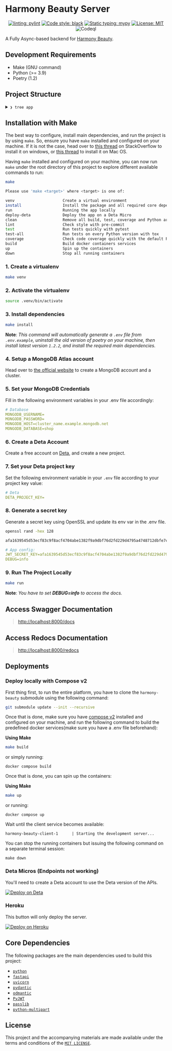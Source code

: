 # Harmony Beauty Server

<div align="center">

[![linting: pylint](https://img.shields.io/badge/linting-pylint-yellowgreen)](https://github.com/PyCQA/pylint)
[![Code style: black](https://img.shields.io/badge/code%20style-black-000000.svg)](https://github.com/psf/black)
[![Static typing: mypy](http://www.mypy-lang.org/static/mypy_badge.svg)](http://mypy-lang.org/)
[![License: MIT](https://img.shields.io/badge/License-MIT-blue.svg)](https://opensource.org/licenses/MIT)
![Codeql](https://github.com/github/docs/actions/workflows/codeql.yml/badge.svg)

</div>

A Fully Async-based backend for [Harmony Beauty](https://github.com/inclusive-web-hub/harmony-beauty).

## Development Requirements

- Make (GNU command)
- Python (>= 3.9)
- Poetry (1.2)

## Project Structure

<details>
<summary><code>❯ tree app</code></summary>

```sh
.
├── auth          # Package contains different config files for the `auth` app.
│   ├── crud.py       # Module contains different CRUD operations performed on the database.
│   ├── models.py     # Module contains different data models for ODM to interact with database.
│   ├── router.py     # Module contains different routes for this api.
│   └── schemas.py    # Module contains different schemas for this api for validation purposes.
├── cart       # Package contains different config files for the `cart` app.
│   ├── crud.py       # Module contains different CRUD operations performed on the database.
│   ├── models.py     # Module contains different models for ODMs to inteact with database.
│   ├── router.py     # Module contains different routes for this api.
│   └── schemas.py    # Module contains different schemas for this api for validation purposes.
├── users         # Package contains different config files for the `users` app.
│   ├── crud.py       # Module contains different CRUD operations performed on the database.
│   ├── models.py     # Module contains different models for ODMs to inteact with database.
│   ├── router.py     # Module contains different routes for this api.
│   └── schemas.py    # Module contains different schemas for this api for validation purposes.
├── utils         # Package contains different common utility modules for the whole project.
│   ├── crypt.py
│   ├── dependencies.py     # A utility script that yield a session for each request to make the crud call work.
│   ├── engine.py           # A utility script that initializes an ODMantic engine and client and set them as app state variables.
│   ├── jwt.py              # A utility script for JWT.
│   ├── mixins.py           # A utility script that contains common mixins for different models.
├── config.py     # Module contains the main configuration settings for project.
├── __init__.py
├── main.py       # Startup script. Starts uvicorn.
└── py.typed      # mypy related file.
```

</details>

## Installation with Make

The best way to configure, install main dependencies, and run the project is by using `make`. So, ensure you have `make` installed and configured on your machine. If it is not the case, head over to [this thread](https://stackoverflow.com/questions/32127524/how-to-install-and-use-make-in-windows) on StackOverflow to install it on windows, or [this thread](https://stackoverflow.com/questions/11494522/installing-make-on-mac) to install it on Mac OS.

Having `make` installed and configured on your machine, you can now run `make` under the root directory of this project to explore different available commands to run:

```sh
make

Please use 'make <target>' where <target> is one of:

venv                     Create a virtual environment
install                  Install the package and all required core dependencies
run                      Running the app locally
deploy-deta              Deploy the app on a Deta Micro
clean                    Remove all build, test, coverage and Python artifacts
lint                     Check style with pre-commit
test                     Run tests quickly with pytest
test-all                 Run tests on every Python version with tox
coverage                 Check code coverage quickly with the default Python
build                    Build docker containers services
up                       Spin up the containers
down                     Stop all running containers
```

### 1. Create a virtualenv

```sh
make venv
```

### 2. Activate the virtualenv

```sh
source .venv/bin/activate
```

### 3. Install dependencies

```sh
make install
```

**Note**: _This command will automatically generate a `.env` file from `.env.example`, uninstall the old version of poetry on your machine, then install latest version `1.2.2`, and install the required main dependencies._

### 4. Setup a MongoDB Atlas account

Head over to [the official website](https://www.mongodb.com/cloud/atlas/signup) to create a MongoDB account and a cluster.

### 5. Set your MongoDB Credentials

Fill in the following environment variables in your .env file accordingly:

```yaml
# Database
MONGODB_USERNAME=
MONGODB_PASSWORD=
MONGODB_HOST=cluster_name.example.mongodb.net
MONGODB_DATABASE=shop
```

### 6. Create a Deta Account

Create a free account on [Deta](https://www.deta.sh/), and create a new project.

### 7. Set your Deta project key

Set the following environment variable in your `.env` file according to your project key value:

```yaml
# Deta
DETA_PROJECT_KEY=
```

### 8. Generate a secret key

Generate a secret key using OpenSSL and update its env var in the .env file.

```sh
openssl rand -hex 128

afa1639545d53ecf83c9f8acf4704abe1382f9a9dbf76d2fd229d4795a4748712dbfe7cf1f0a812f1c0fad2d47c8343cd1017b22fc3bf43d052307137f6ba68cd2cb69748b561df846873a6257e3569d6307a7e022b82b79cb3d6e0fee00553d80913c1dcf946e2e91e1dfcbba1ed9f34c9250597c1f70f572744e91c68cbe76
```

```yaml
# App config:
JWT_SECRET_KEY=afa1639545d53ecf83c9f8acf4704abe1382f9a9dbf76d2fd229d4795a4748712dbfe7cf1f0a812f1c0fad2d47c8343cd1017b22fc3bf43d052307137f6ba68cd2cb69748b561df846873a6257e3569d6307a7e022b82b79cb3d6e0fee00553d80913c1dcf946e2e91e1dfcbba1ed9f34c9250597c1f70f572744e91c68cbe76
DEBUG=info
```

### 9. Run The Project Locally

```sh
make run
```

**Note**: _You have to set **DEBUG=info** to access the docs._

## Access Swagger Documentation

> <http://localhost:8000/docs>

## Access Redocs Documentation

> <http://localhost:8000/redocs>

## Deployments

### Deploy locally with Compose v2

First thing first, to run the entire platform, you have to clone the `harmony-beauty` submodule using the following command:

```sh
git submodule update --init --recursive
```

Once that is done, make sure you have [compose v2](https://github.com/docker/compose) installed and configured on your machine, and run the following command to build the predefined docker services(make sure you have a .env file beforehand):

**Using Make**

```sh
make build
```

or simply running:

```
docker compose build
```

Once that is done, you can spin up the containers:

**Using Make**

```sh
make up
```

or running:

```
docker compose up
```

Wait until the client service becomes available:

```sg
harmony-beauty-client-1      | Starting the development server...
```

You can stop the running containers but issuing the following command on a separate terminal session:

```
make down
```

### Deta Micros (Endpoints not working)

You'll need to create a Deta account to use the Deta version of the APIs.

[![Deploy on Deta](https://button.deta.dev/1/svg)](https://go.deta.dev/deploy?repo=https://github.com/inclusive-web-hub/harmony-beauty-server)

### Heroku

This button will only deploy the server.

[![Deploy on Heroku](https://www.herokucdn.com/deploy/button.svg)](https://heroku.com/deploy?template=https://github.com/inclusive-web-hub/harmony-beauty-server)

## Core Dependencies

The following packages are the main dependencies used to build this project:

- [`python`](https://github.com/python/cpython)
- [`fastapi`](https://github.com/tiangolo/fastapi)
- [`uvicorn`](https://github.com/encode/uvicorn)
- [`pydantic`](https://github.com/pydantic/pydantic)
- [`odmantic`](https://github.com/art049/odmantic)
- [`PyJWT`](https://github.com/jpadilla/pyjwt)
- [`passlib`](https://passlib.readthedocs.io/en/stable/index.html)
- [`python-multipart`](https://github.com/andrew-d/python-multipart)

## License

This project and the accompanying materials are made available under the terms and conditions of the [`MIT LICENSE`](https://github.com/inclusive-web-hub/harmony-beauty-server/blob/main/LICENSE).
